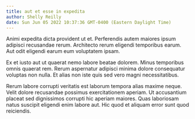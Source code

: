 ```yaml
---
title: aut et esse in expedita
author: Shelly Reilly
date: Sun Jun 05 2022 10:37:36 GMT-0400 (Eastern Daylight Time)
---
```

Animi expedita dicta provident ut et. Perferendis autem maiores ipsum adipisci recusandae rerum. Architecto rerum eligendi temporibus earum. Aut odit eligendi earum eum voluptatem ipsam.

 Ex et iusto aut ut quaerat nemo labore beatae dolorem. Minus temporibus omnis quaerat rem. Rerum aspernatur adipisci minima dolore consequatur voluptas non nulla. Et alias non iste quis sed vero magni necessitatibus.

 Rerum labore corrupti veritatis est laborum tempora alias maxime neque. Velit dolore recusandae possimus exercitationem aperiam. Ut accusantium placeat sed dignissimos corrupti hic aperiam maiores. Quas laboriosam natus suscipit eligendi enim labore aut. Hic quod et aliquam error sunt quod reiciendis.